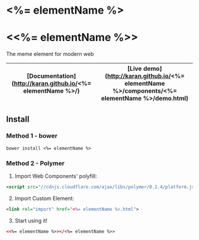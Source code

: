 <%= elementName %>
================

\<<%= elementName %>\>
================

The meme element for modern web

| [Documentation](http://karan.github.io/<%= elementName %>/) | [Live demo](http://karan.github.io/<%= elementName %>/components/<%= elementName %>/demo.html) |
| --- | --- |

## Install

### Method 1 - bower

    bower install <%= elementName %>

### Method 2 - Polymer

1. Import Web Components' polyfill:

  ```xml
  <script src="//cdnjs.cloudflare.com/ajax/libs/polymer/0.2.4/platform.js"></script>
  ```

2. Import Custom Element:

  ```xml
  <link rel="import" href="<%= elementName %>.html">
  ```

3. Start using it!

  ```xml
  <<%= elementName %>></<%= elementName %>>
  ```

